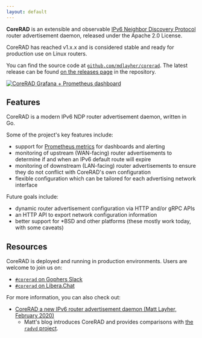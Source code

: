 ```yaml
---
layout: default
---
```


**CoreRAD** is an extensible and observable [IPv6 Neighbor Discovery
Protocol](https://en.wikipedia.org/wiki/Neighbor_Discovery_Protocol) router
advertisement daemon, released under the Apache 2.0 License.

CoreRAD has reached v1.x.x and is considered stable and ready for production use
on Linux routers.

You can find the source code at
[`github.com/mdlayher/corerad`](https://github.com/mdlayher/corerad). The latest
release can be found [on the releases
page](https://github.com/mdlayher/corerad/releases) in the repository.

[![CoreRAD Grafana + Prometheus dashboard](/img/grafana.png)](/img/grafana.png)

## Features

CoreRAD is a modern IPv6 NDP router advertisement daemon, written in Go.

Some of the project's key features include:

- support for [Prometheus metrics](https://prometheus.io/) for dashboards and
  alerting
- monitoring of upstream (WAN-facing) router advertisements to determine if and
  when an IPv6 default route will expire
- monitoring of downstream (LAN-facing) router advertisements to ensure they do
  not conflict with CoreRAD's own configuration
- flexible configuration which can be tailored for each advertising network
  interface

Future goals include:

- dynamic router advertisement configuration via HTTP and/or gRPC APIs
- an HTTP API to export network configuration information
- better support for *BSD and other platforms (these mostly work today, with
  some caveats)

## Resources

CoreRAD is deployed and running in production environments. Users are welcome to
join us on:

- [`#corerad` on Gophers Slack](https://invite.slack.golangbridge.org/)
- [`#corerad` on Libera.Chat](https://web.libera.chat/)

For more information, you can also check out:

- [CoreRAD a new IPv6 router advertisement
  daemon (Matt Layher, February 2020)](https://mdlayher.com/blog/corerad-a-new-ipv6-router-advertisement-daemon/)
  - Matt's blog introduces CoreRAD and provides comparisons with [the `radvd`
    project](https://github.com/radvd-project/radvd).
